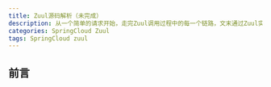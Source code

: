```yaml
---
title: Zuul源码解析（未完成）
description: 从一个简单的请求开始，走完Zuul调用过程中的每一个链路，文末通过Zuul实现了一个功能健全，支持RPC调用的微型网关。
categories: SpringCloud Zuul
tags: SpringCloud zuul
---
```


## 前言